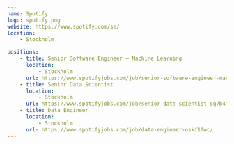 ```yaml
---
name: Spotify
logo: spotify.png
website: https://www.spotify.com/se/
location:
    - Stockholm

positions:
    - title: Senior Software Engineer – Machine Learning
      location:
          - Stockholm
      url: https://www.spotifyjobs.com/job/senior-software-engineer-machine-learning-ofy97fwd/
    - title: Senior Data Scientist
      location:
          - Stockholm
      url: https://www.spotifyjobs.com/job/senior-data-scientist-oq7b4fwm/
    - title: Data Engineer
      location:
          - Stockholm
      url: https://www.spotifyjobs.com/job/data-engineer-oskf1fwc/
---
```

